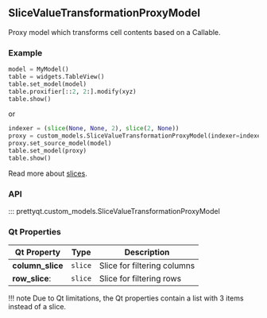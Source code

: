 ## SliceValueTransformationProxyModel

Proxy model which transforms cell contents based on a Callable.

### Example

```py
model = MyModel()
table = widgets.TableView()
table.set_model(model)
table.proxifier[::2, 2:].modify(xyz)
table.show()
```

or

```py
indexer = (slice(None, None, 2), slice(2, None))
proxy = custom_models.SliceValueTransformationProxyModel(indexer=indexer)
proxy.set_source_model(model)
table.set_model(proxy)
table.show()
```

Read more about [slices](https://docs.python.org/3/library/functions.html#slice).

### API

::: prettyqt.custom_models.SliceValueTransformationProxyModel

### Qt Properties

| Qt Property      | Type     | Description                  |
| -----------------|----------| ---------------------------- |
| **column_slice** | `slice`  | Slice for filtering columns  |
| **row_slice**:   | `slice`  | Slice for filtering rows     |

!!! note
    Due to Qt limitations, the Qt properties contain a list with 3 items instead of a slice.
